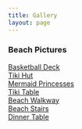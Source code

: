 ```yaml
---
title: Gallery
layout: page
---
```

### Beach Pictures
[Basketball Deck](https://lwflouisa.github.io/NumeroHexDiaries/Gallery/images/2021-10-24-basketballdeck)<br />
[Tiki Hut](https://lwflouisa.github.io/NumeroHexDiaries/Gallery/images/2021-10-25-tikihut)<br />
[Mermaid Princesses](https://lwflouisa.github.io/NumeroHexDiaries/Gallery/images/2021-10-26-mermaidprincess)<br />
[Tiki Table](https://lwflouisa.github.io/NumeroHexDiaries/Gallery/images/2021-10-29-tikitable)<br />
[Beach Walkway](https://lwflouisa.github.io/NumeroHexDiaries/Gallery/images/2021-10-24-beachwalkway)<br />
[Beach Stairs](https://lwflouisa.github.io/NumeroHexDiaries/Gallery/images/2021-10-24-beachstairs)<br />
[Dinner Table](https://lwflouisa.github.io/NumeroHexDiaries/Gallery/images/2021-10-29-dinnertable)<br />
